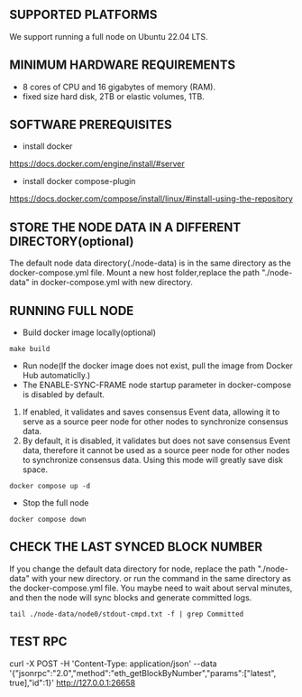 ## SUPPORTED PLATFORMS
We support running a full node on Ubuntu 22.04 LTS.

## MINIMUM HARDWARE REQUIREMENTS

* 8 cores of CPU and 16 gigabytes of memory (RAM).
* fixed size hard disk, 2TB or elastic volumes, 1TB.


## SOFTWARE PREREQUISITES

* install docker 

https://docs.docker.com/engine/install/#server

* install docker compose-plugin

https://docs.docker.com/compose/install/linux/#install-using-the-repository




##  STORE THE NODE DATA IN A DIFFERENT DIRECTORY(optional)

The default node data directory(./node-data) is in the same directory as the docker-compose.yml file.
Mount a new host folder,replace the path "./node-data" in docker-compose.yml with new directory.

## RUNNING FULL NODE

* Build docker image locally(optional)
```
make build 
```

* Run node(If the docker image does not exist, pull the image from Docker Hub automaticlly.)
* The ENABLE-SYNC-FRAME node startup parameter in docker-compose is disabled by default.

1. If enabled, it validates and saves consensus Event data, allowing it to serve as a source peer node for other nodes to synchronize consensus data.
2. By default, it is disabled, it validates but does not save consensus Event data, therefore it cannot be used as a source peer node for other nodes to synchronize consensus data. Using this mode will greatly save disk space.

```
docker compose up -d
```


* Stop the full node 
```
docker compose down
```


## CHECK THE LAST SYNCED BLOCK NUMBER
If you change the default data directory for node, replace the path "./node-data" with your new directory.
or run the command in the same directory as the docker-compose.yml file.
You maybe need to wait about serval minutes, and then the node will sync blocks and generate committed logs. 
```
tail ./node-data/node0/stdout-cmpd.txt -f | grep Committed

```

## TEST RPC
curl -X POST -H 'Content-Type: application/json' --data '{"jsonrpc":"2.0","method":"eth_getBlockByNumber","params":["latest", true],"id":1}' http://127.0.0.1:26658

